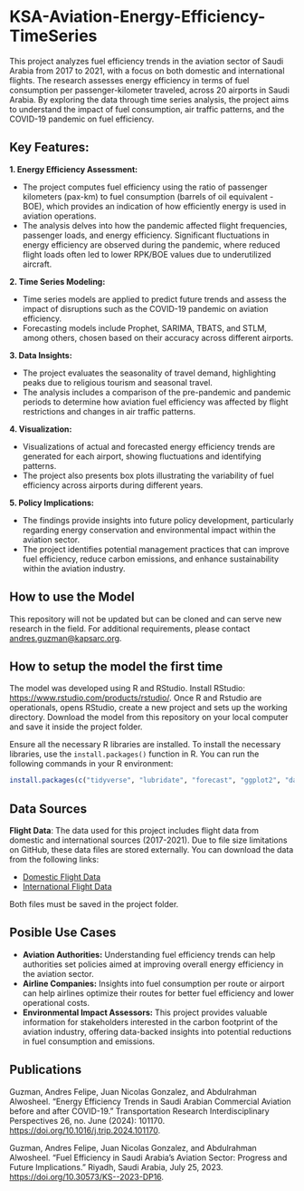 # KSA-Aviation-Energy-Efficiency-TimeSeries

This project analyzes fuel efficiency trends in the aviation sector of Saudi Arabia from 2017 to 2021, with a focus on both domestic and international flights. The research assesses energy efficiency in terms of fuel consumption per passenger-kilometer traveled, across 20 airports in Saudi Arabia. By exploring the data through time series analysis, the project aims to understand the impact of fuel consumption, air traffic patterns, and the COVID-19 pandemic on fuel efficiency.

## Key Features:
**1. Energy Efficiency Assessment:**
 - The project computes fuel efficiency using the ratio of passenger kilometers (pax-km) to fuel consumption (barrels of oil equivalent - BOE), which provides an indication of how efficiently energy is used in aviation operations.
 - The analysis delves into how the pandemic affected flight frequencies, passenger loads, and energy efficiency. Significant fluctuations in energy efficiency are observed during the pandemic, where reduced flight loads often led to lower RPK/BOE values due to underutilized aircraft.

**2. Time Series Modeling:**
 - Time series models are applied to predict future trends and assess the impact of disruptions such as the COVID-19 pandemic on aviation efficiency.
 - Forecasting models include Prophet, SARIMA, TBATS, and STLM, among others, chosen based on their accuracy across different airports.

**3. Data Insights:**
 - The project evaluates the seasonality of travel demand, highlighting peaks due to religious tourism and seasonal travel.
 - The analysis includes a comparison of the pre-pandemic and pandemic periods to determine how aviation fuel efficiency was affected by flight restrictions and changes in air traffic patterns.

**4. Visualization:**
 - Visualizations of actual and forecasted energy efficiency trends are generated for each airport, showing fluctuations and identifying patterns.
 - The project also presents box plots illustrating the variability of fuel efficiency across airports during different years.

**5. Policy Implications:**
 - The findings provide insights into future policy development, particularly regarding energy conservation and environmental impact within the aviation sector.
 - The project identifies potential management practices that can improve fuel efficiency, reduce carbon emissions, and enhance sustainability within the aviation industry.

## How to use the Model
This repository will not be updated but can be cloned and can serve new research in the field. For additional requirements, please contact andres.guzman@kapsarc.org.

## How to setup the model the first time
The model was developed using R and RStudio. Install RStudio: https://www.rstudio.com/products/rstudio/. Once R and Rstudio are operationals, opens RStudio, create a new project and sets up the working directory. Download the model from this repository on your local computer and save it inside the project folder.  

Ensure all the necessary R libraries are installed. To install the necessary libraries, use the `install.packages()` function in R. You can run the following commands in your R environment:
```r
install.packages(c("tidyverse", "lubridate", "forecast", "ggplot2", "data.table", readxl", "forecast", "scales", "astsa", "autoTS", "stringr"))
```
## Data Sources
**Flight Data**: The data used for this project includes flight data from domestic and international sources (2017-2021). Due to file size limitations on GitHub, these data files are stored externally. You can download the data from the following links:
  - [Domestic Flight Data](https://www.dropbox.com/scl/fi/gtudni0xq33ppe2rub6ba/Flights_DOM_2017-2021-New.xlsx?rlkey=juyb19849e8qjgjkr4lq3gz2t&st=lq2xv9a3&dl=0)
  - [International Flight Data](https://www.dropbox.com/scl/fi/eq55ukbwehq01pjlf4mji/Flights_INT_2017-2021-New.xlsx?rlkey=odaof9fv47eu73kwwxewjttbd&st=wo4ayw6e&dl=0)

Both files must be saved in the project folder.

## Posible Use Cases
  - **Aviation Authorities:** Understanding fuel efficiency trends can help authorities set policies aimed at improving overall energy efficiency in the aviation sector.
  - **Airline Companies:** Insights into fuel consumption per route or airport can help airlines optimize their routes for better fuel efficiency and lower operational costs.
  - **Environmental Impact Assessors:** This project provides valuable information for stakeholders interested in the carbon footprint of the aviation industry, offering data-backed insights into potential reductions in fuel consumption and emissions.

## Publications
Guzman, Andres Felipe, Juan Nicolas Gonzalez, and Abdulrahman Alwosheel. “Energy Efficiency Trends in Saudi Arabian Commercial Aviation before and after COVID-19.” Transportation Research Interdisciplinary Perspectives 26, no. June (2024): 101170. https://doi.org/10.1016/j.trip.2024.101170.

Guzman, Andres Felipe, Juan Nicolas Gonzalez, and Abdulrahman Alwosheel. “Fuel Efficiency in Saudi Arabia’s Aviation Sector: Progress and Future Implications.” Riyadh, Saudi Arabia, July 25, 2023. https://doi.org/10.30573/KS--2023-DP16.
